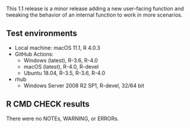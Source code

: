 This 1.1 release is a minor release adding a new user-facing function and tweaking the behavior of an internal function to work in more scenarios.

## Test environments

- Local machine: macOS 11.1, R 4.0.3
- GitHub Actions:
  - Windows (latest), R-3.6, R-4.0
  - macOS (latest), R-4.0, R-devel
  - Ubuntu 18.04, R-3.5, R-3.6, R-4.0
- rhub
  - Windows Server 2008 R2 SP1, R-devel, 32/64 bit

## R CMD CHECK results

There were no NOTEs, WARNING, or ERRORs.
